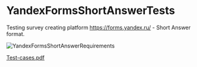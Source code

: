 # YandexFormsShortAnswerTests
Testing survey creating platform https://forms.yandex.ru/ - Short Answer format.

![YandexFormsShortAnswerRequirements](https://user-images.githubusercontent.com/113315852/205401646-6621be20-ba8d-4492-80d6-a2bafbc9757c.png)

[Test-cases.pdf](https://github.com/TribalBNS/YandexFormsShortAnswerTests/files/10147351/Test-cases.pdf)
